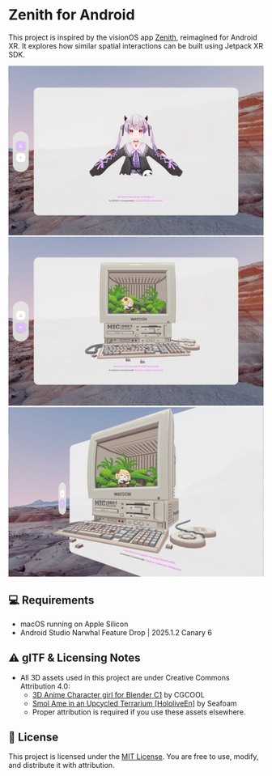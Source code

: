 # Zenith for Android
This project is inspired by the visionOS app [Zenith](https://github.com/AkkeyLab/zenith), reimagined for Android XR.
It explores how similar spatial interactions can be built using Jetpack XR SDK.

![sample-1](images/sample_1.png)
![sample-2](images/sample_2.png)
![sample-3](images/sample_3.png)

## 💻 Requirements
- macOS running on Apple Silicon
- Android Studio Narwhal Feature Drop | 2025.1.2 Canary 6

## ⚠️ glTF & Licensing Notes
- All 3D assets used in this project are under Creative Commons Attribution 4.0:
    - [3D Anime Character girl for Blender C1](https://skfb.ly/oyACQ) by CGCOOL
    - [Smol Ame in an Upcycled Terrarium [HololiveEn]](https://skfb.ly/ooJO8) by Seafoam
    - Proper attribution is required if you use these assets elsewhere.

## 🪪 License
This project is licensed under the [MIT License](LICENSE).
You are free to use, modify, and distribute it with attribution.
